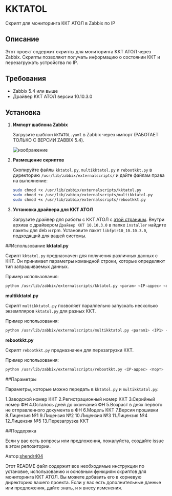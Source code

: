 # KKTATOL

Скрипт для мониторинга ККТ АТОЛ в Zabbix по IP

## Описание

Этот проект содержит скрипты для мониторинга ККТ АТОЛ через Zabbix. Скрипты позволяют получать информацию о состоянии ККТ и перезагружать устройства по IP.

## Требования

- Zabbix 5.4 или выше
- Драйвер ККТ АТОЛ версии 10.10.3.0

## Установка

1. **Импорт шаблона Zabbix**

   Загрузите шаблон `KKTATOL.yaml` в Zabbix через импорт (РАБОТАЕТ ТОЛЬКО С ВЕРСИИ ZABBIX 5.4).

   ![изображение](https://github.com/shendr404/KKTATOL/assets/143122797/7735892f-7420-4cd6-8f75-2e2340ef21e2)

2. **Размещение скриптов**

   Скопируйте файлы `kktatol.py`, `multikktatol.py` и `rebootkkt.py` в директорию `/usr/lib/zabbix/externalscripts/` и дайте файлам права на выполнение:

   ```bash
   sudo chmod +x /usr/lib/zabbix/externalscripts/kktatol.py
   sudo chmod +x /usr/lib/zabbix/externalscripts/multikktatol.py
   sudo chmod +x /usr/lib/zabbix/externalscripts/rebootkkt.py
   ```
   
3. **Установка драйвера для ККТ АТОЛ**

   Загрузите драйвер для работы с ККТ АТОЛ с [этой страницы](https://fs.atol.ru/SitePages/%D0%A6%D0%B5%D0%BD%D1%82%D1%80%20%D0%B7%D0%B0%D0%B3%D1%80%D1%83%D0%B7%D0%BA%D0%B8.aspx). Внутри архива с драйвером `Драйвер ККТ 10.10.3.0` в папке `installer` найдите пакеты для deb и rpm. Установите пакет `libfptr10_10.10.3.0`, подходящий для вашей системы.

##Использование
**kktatol.py**

   Скрипт `kktatol.py` предназначен для получения различных данных с ККТ. Он принимает параметры командной строки, которые определяют тип запрашиваемых данных.

   Пример использования:
   ```bash
   python /usr/lib/zabbix/externalscripts/kktatol.py <param> <IP-адрес> <порт>
   ```

**multikktatol.py**

   Скрипт `multikktatol.py` позволяет параллельно запускать несколько экземпляров `kktatol.py` для разных ККТ.


   Пример использования:
   ```bash
   python /usr/lib/zabbix/externalscripts/multikktatol.py <param1> <IP1> <порт1> <param2> <IP2> <порт2> ...
   ```

**rebootkkt.py**

   Скрипт `rebootkkt.py` предназначен для перезагрузки ККТ.

   Пример использования:
   ```bash
   python /usr/lib/zabbix/externalscripts/rebootkkt.py <IP-адрес> <порт>
   ```

##Параметры

   Параметры, которые можно передать в `kktatol.py` и `multikktatol.py`:

   1.Заводской номер ККТ
   2.Регистрационный номер ККТ
   3.Серийный номер ФН
   4.Осталось дней до окончания ФН
   5.Возраст в днях первого не отправленного документа в ФН
   6.Модель ККТ
   7.Версия прошивки
   8.Лицензия №1
   9.Лицензия №2
   10.Лицензия №3
   11.Лицензия №4
   12.Лицензия №5
   13.Перезагрузка ККТ

##Поддержка

   Если у вас есть вопросы или предложения, пожалуйста, создайте issue в этом репозитории.

Автор:[shendr404](https://github.com/shendr404)

Этот README файл содержит все необходимые инструкции по установке, использованию и основным функциям скриптов для мониторинга ККТ АТОЛ. Вы можете добавить его в корневую директорию вашего проекта. Если у вас есть дополнительные данные или предложения, дайте знать, и я внесу изменения.
